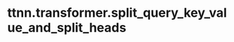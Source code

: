 <a id="ttnn-transformer-split-query-key-value-and-split-heads"></a>

# ttnn.transformer.split_query_key_value_and_split_heads
